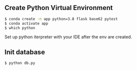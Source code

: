 ## Create Python Virtual Environment

```bash
$ conda create -n app python=3.8 flask base62 pytest
$ conda activate app
$ which python
```
Set up python iterpreter with your IDE after the env are created.

## Init database

```bash
$ python db.py
```
